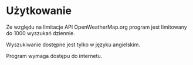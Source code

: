 # Użytkowanie

Ze względu na limitacje API OpenWeatherMap.org program jest limitowany do 1000 wyszukań dziennie.

Wyszukiwanie dostępne jest tylko w języku angielskim.

Program wymaga dostępu do internetu.
